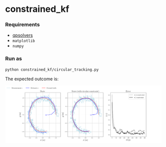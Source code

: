 # constrained_kf

### Requirements
- [qpsolvers](https://github.com/stephane-caron/qpsolvers)
- `matplotlib`
- `numpy`


### Run as

```console
python constrained_kf/circular_tracking.py
```

The expected outcome is:

<img src="https://github.com/xEnVrE/QP-toy-problems/blob/master/constrained_kf/assets/example.png" width=1000></img>
